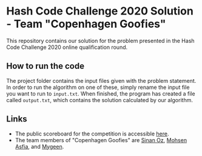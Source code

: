 # Hash Code Challenge 2020 Solution - Team "Copenhagen Goofies"

This repository contains our solution for the problem presented in the Hash Code Challenge 2020 online qualification round.

## How to run the code

The project folder contains the input files given with the problem statement. In order to run the algorithm on one of these, simply rename the input file you want to run to `input.txt`. When finished, the program has created a file called `output.txt`, which contains the solution calculated by our algorithm.

## Links

* The public scoreboard for the competition is accessible [here](https://hashcodejudge.withgoogle.com/scoreboard).
* The team members of "Copenhagen Goofies" are [Sinan Oz](https://github.com/sinanoz1980), [Mohsen Asfia](), and [Mygeen](https://github.com/Mygeen).
